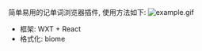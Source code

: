 简单易用的记单词浏览器插件, 使用方法如下:
![example.gif](https://i.imgur.com/tdqxiJ7.gif)

- 框架: WXT + React
- 格式化: biome
